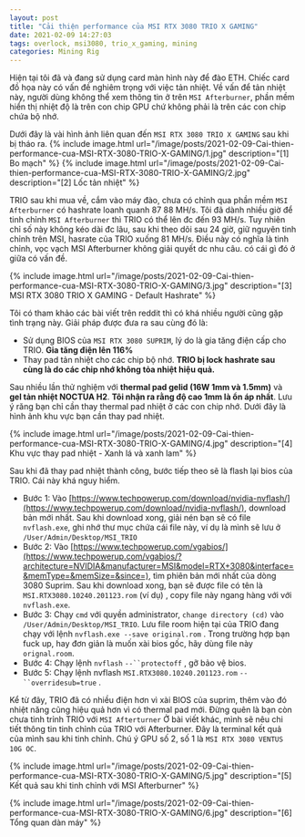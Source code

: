 ```yaml
---
layout: post
title: "Cải thiện performance của MSI RTX 3080 TRIO X GAMING"
date: 2021-02-09 14:27:03
tags: overlock, msi3080, trio_x_gaming, mining
categories: Mining Rig
---
```


Hiện tại tôi đã và đang sử dụng card màn hình này để đào ETH. Chiếc card đồ họa này có vấn đề nghiêm trọng với việc tản nhiệt.
Về vấn để tản nhiệt này, người dùng không thể xem thông tin ở trên `MSI Afterburner`, phần mềm hiển thị nhiệt độ là trên con chip GPU
chứ không phải là trên các con chip chứa bộ nhớ.

Dưới đây là vài hình ảnh liên quan đến `MSI RTX 3080 TRIO X GAMING` sau khi bị tháo ra.
{% include image.html url="/image/posts/2021-02-09-Cai-thien-performance-cua-MSI-RTX-3080-TRIO-X-GAMING/1.jpg" description="[1] Bo mạch" %}
{% include image.html url="/image/posts/2021-02-09-Cai-thien-performance-cua-MSI-RTX-3080-TRIO-X-GAMING/2.jpg" description="[2] Lốc tản nhiệt" %}

TRIO sau khi mua về, cắm vào máy đào, chưa có chỉnh qua phần mềm `MSI Afterburner` có hashrate loanh quanh 87 88 MH/s. Tôi đã dành nhiều giờ
để tinh chỉnh `MSI Afterburner` thì TRIO có thể lên đc đến 93 MH/s. Tuy nhiên chỉ số này không kéo dài đc lâu, sau khi theo dõi sau 24 giờ,
giữ nguyên tinh chỉnh trên MSI, hasrate của TRIO xuống 81 MH/s. Điều này có nghĩa là tinh chỉnh, vọc vạch MSI Afterburner không giải quyết
dc nhu câu. có cái gì đó ở giữa có vấn đề.

{% include image.html url="/image/posts/2021-02-09-Cai-thien-performance-cua-MSI-RTX-3080-TRIO-X-GAMING/3.jpg" description="[3] MSI RTX 3080 TRIO X GAMING - Default Hashrate" %}

Tôi có tham khảo các bài viết trên reddit thì có khá nhiều người cũng gặp tình trạng này. Giải pháp được đưa ra sau cùng đó là:
- Sử dụng BIOS của `MSI RTX 3080 SUPRIM`, lý do là gia tăng điện cấp cho TRIO. **Gia tăng điện lên 116%**
- Thay pad tản nhiệt cho các chip bộ nhớ. **TRIO bị lock hashrate sau cùng là do các chip nhớ không tỏa nhiệt hiệu quả.**


Sau nhiều lần thử nghiệm với **thermal pad gelid (16W 1mm và 1.5mm)** và **gel tản nhiệt NOCTUA H2**. **Tôi nhận ra rằng độ cao 1mm là ổn áp nhất**.
Lưu ý răng bạn chỉ cần thay thermal pad nhiệt ở các con chip nhớ. Dưới đây là hình ảnh khu vực bạn cần thay pad nhiệt.

{% include image.html url="/image/posts/2021-02-09-Cai-thien-performance-cua-MSI-RTX-3080-TRIO-X-GAMING/4.jpg" description="[4] Khu vực thay pad nhiệt - Xanh lá và xanh lam" %}

Sau khi đã thay pad nhiệt thành công, bước tiếp theo sẽ là flash lại bios của TRIO. Cái này khá nguy hiểm.

- Bước 1: Vào [https://www.techpowerup.com/download/nvidia-nvflash/](https://www.techpowerup.com/download/nvidia-nvflash/), download bản mới nhất. Sau khi download xong, giải nén bạn sẽ có file `nvflash.exe`, ghi nhớ thư mục chứa cái file này, ví dụ là mình sẽ lưu ở `/User/Admin/Desktop/MSI_TRIO`
- Bước 2: Vào [https://www.techpowerup.com/vgabios/](https://www.techpowerup.com/vgabios/?architecture=NVIDIA&manufacturer=MSI&model=RTX+3080&interface=&memType=&memSize=&since=), tìm phiên bản mới nhất của dòng 3080 Suprim. Sau khi download xong, bạn sẽ được file có tên là `MSI.RTX3080.10240.201123.rom` (ví dụ) , copy file này ngang hàng với với `nvflash.exe`.
- Bước 3: Chạy `cmd` với quyền administrator, `change directory (cd)` vào `/User/Admin/Desktop/MSI_TRIO`. Lưu file room hiện tại của TRIO đang chạy với lệnh `nvflash.exe --save original.rom` . Trong trường hợp bạn fuck up, hay đơn giản là muốn xài bios gốc, hãy dùng file này `orignal.room`.
- Bước 4: Chạy lệnh `nvflash` `--``protectoff` , gỡ bảo vệ bios.
- Bước 5: Chạy lệnh nvflash `MSI.RTX3080.10240.201123.rom` `--``overridesub=true` .

Kể từ đây, TRIO đã có nhiều điện hơn vì xài BIOS của suprim, thêm vào đó nhiệt năng cũng hiệu quả hơn vì có thermal pad mới. Đừng quên là bạn còn chưa tinh trỉnh TRIO với `MSI Afterturner` Ở bài viết khác, mình sẽ nêu chi tiết thông tin tinh chỉnh của TRIO với Afterburner. Đây là terminal kết quả của mình sau khi tinh chỉnh. Chú ý GPU số 2, số 1 là `MSI RTX 3080 VENTUS 10G OC`.

{% include image.html url="/image/posts/2021-02-09-Cai-thien-performance-cua-MSI-RTX-3080-TRIO-X-GAMING/5.jpg" description="[5] Kết quả sau khi tinh chỉnh với MSI Afterburner" %}

{% include image.html url="/image/posts/2021-02-09-Cai-thien-performance-cua-MSI-RTX-3080-TRIO-X-GAMING/6.jpg" description="[6] Tổng quan dàn máy" %}
